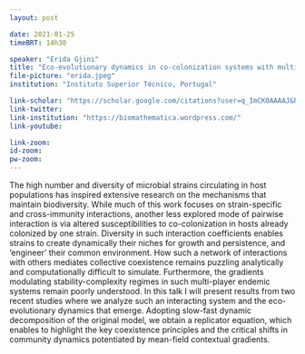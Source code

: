 ```yaml
---
layout: post

date: 2021-01-25
timeBRT: 14h30

speaker: "Erida Gjini"
title: "Eco-evolutionary dynamics in co-colonization systems with multiple strains"
file-picture: "erida.jpeg"
institution: "Instituto Superior Técnico, Portugal"

link-scholar: "https://scholar.google.com/citations?user=q_ImCK0AAAAJ&hl=en"
link-twitter: 
link-institution: "https://biomathematica.wordpress.com/"
link-youtube:

link-zoom: 
id-zoom: 
pw-zoom: 
---
```


The high number and diversity of microbial strains circulating in host populations has inspired extensive research on the mechanisms that maintain biodiversity. While much of this work focuses on strain-specific and cross-immunity interactions, another less explored mode of pairwise interaction is via altered susceptibilities to co-colonization in hosts already colonized by one strain. Diversity in such interaction coefficients enables strains to create dynamically their niches for growth and persistence, and ‘engineer’ their common environment. How such a network of interactions with others mediates collective coexistence remains puzzling analytically and computationally difficult to simulate. Furthermore, the gradients modulating stability-complexity regimes in such multi-player endemic systems remain poorly understood. In this talk I will present results from two recent studies where we analyze such an interacting system and the eco-evolutionary dynamics that emerge. Adopting slow-fast dynamic decomposition of the original model, we obtain a replicator equation, which enables to highlight the key coexistence principles and the critical shifts in community dynamics potentiated by mean-field contextual gradients.
